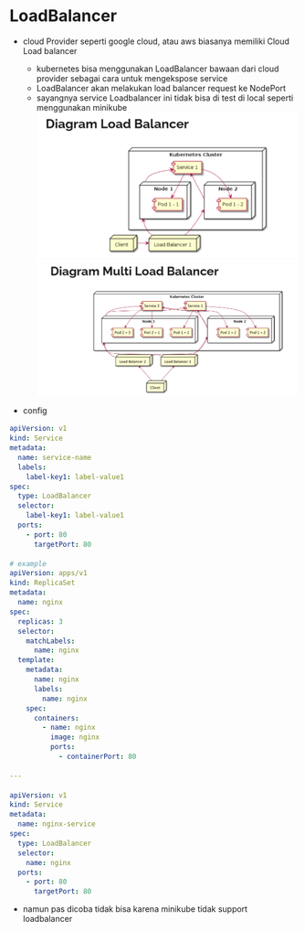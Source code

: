 # LoadBalancer
- cloud Provider seperti google cloud, atau aws biasanya memiliki Cloud Load balancer
    - kubernetes bisa menggunakan LoadBalancer bawaan dari cloud provider sebagai cara untuk mengekspose service
    - LoadBalancer akan melakukan load balancer request ke NodePort
    - sayangnya service Loadbalancer ini tidak bisa di test di local seperti menggunakan minikube
![alt text](docs/images/image-5.png)
![alt text](docs/images/image-6.png)

- config
```yaml
apiVersion: v1
kind: Service
metadata:
  name: service-name
  labels:
    label-key1: label-value1
spec:
  type: LoadBalancer
  selector:
    label-key1: label-value1
  ports:
    - port: 80
      targetPort: 80

# example
apiVersion: apps/v1
kind: ReplicaSet
metadata:
  name: nginx
spec:
  replicas: 3
  selector:
    matchLabels:
      name: nginx
  template:
    metadata:
      name: nginx
      labels:
        name: nginx
    spec:
      containers:
        - name: nginx
          image: nginx
          ports:
            - containerPort: 80

---

apiVersion: v1
kind: Service
metadata:
  name: nginx-service
spec:
  type: LoadBalancer
  selector:
    name: nginx
  ports:
    - port: 80
      targetPort: 80
```

- namun pas dicoba tidak bisa karena minikube tidak support loadbalancer
